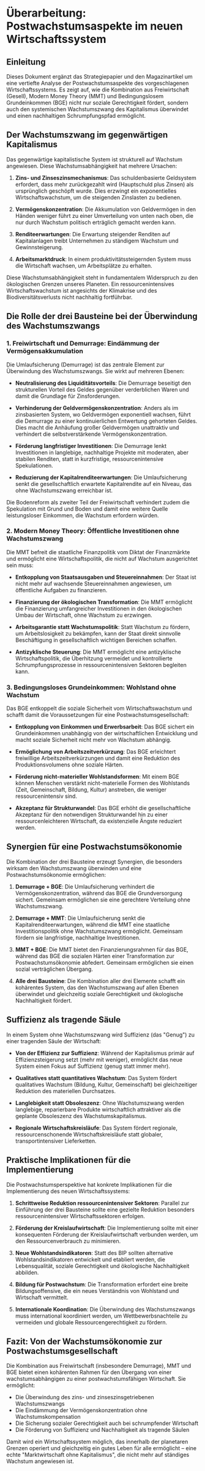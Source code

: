 # Überarbeitung: Postwachstumsaspekte im neuen Wirtschaftssystem

## Einleitung

Dieses Dokument ergänzt das Strategiepapier und den Magazinartikel um eine vertiefte Analyse der Postwachstumsaspekte des vorgeschlagenen Wirtschaftssystems. Es zeigt auf, wie die Kombination aus Freiwirtschaft (Gesell), Modern Money Theory (MMT) und Bedingungslosem Grundeinkommen (BGE) nicht nur soziale Gerechtigkeit fördert, sondern auch den systemischen Wachstumszwang des Kapitalismus überwindet und einen nachhaltigen Schrumpfungspfad ermöglicht.

## Der Wachstumszwang im gegenwärtigen Kapitalismus

Das gegenwärtige kapitalistische System ist strukturell auf Wachstum angewiesen. Diese Wachstumsabhängigkeit hat mehrere Ursachen:

1. **Zins- und Zinseszinsmechanismus**: Das schuldenbasierte Geldsystem erfordert, dass mehr zurückgezahlt wird (Hauptschuld plus Zinsen) als ursprünglich geschöpft wurde. Dies erzwingt ein exponentielles Wirtschaftswachstum, um die steigenden Zinslasten zu bedienen.

2. **Vermögenskonzentration**: Die Akkumulation von Geldvermögen in den Händen weniger führt zu einer Umverteilung von unten nach oben, die nur durch Wachstum politisch erträglich gemacht werden kann.

3. **Renditeerwartungen**: Die Erwartung steigender Renditen auf Kapitalanlagen treibt Unternehmen zu ständigem Wachstum und Gewinnsteigerung.

4. **Arbeitsmarktdruck**: In einem produktivitätssteigernden System muss die Wirtschaft wachsen, um Arbeitsplätze zu erhalten.

Diese Wachstumsabhängigkeit steht in fundamentalem Widerspruch zu den ökologischen Grenzen unseres Planeten. Ein ressourcenintensives Wirtschaftswachstum ist angesichts der Klimakrise und des Biodiversitätsverlusts nicht nachhaltig fortführbar.

## Die Rolle der drei Bausteine bei der Überwindung des Wachstumszwangs

### 1. Freiwirtschaft und Demurrage: Eindämmung der Vermögensakkumulation

Die Umlaufsicherung (Demurrage) ist das zentrale Element zur Überwindung des Wachstumszwangs. Sie wirkt auf mehreren Ebenen:

- **Neutralisierung des Liquiditätsvorteils**: Die Demurrage beseitigt den strukturellen Vorteil des Geldes gegenüber verderblichen Waren und damit die Grundlage für Zinsforderungen.

- **Verhinderung der Geldvermögenskonzentration**: Anders als im zinsbasierten System, wo Geldvermögen exponentiell wachsen, führt die Demurrage zu einer kontinuierlichen Entwertung gehorteten Geldes. Dies macht die Anhäufung großer Geldvermögen unattraktiv und verhindert die selbstverstärkende Vermögenskonzentration.

- **Förderung langfristiger Investitionen**: Die Demurrage lenkt Investitionen in langlebige, nachhaltige Projekte mit moderaten, aber stabilen Renditen, statt in kurzfristige, ressourcenintensive Spekulationen.

- **Reduzierung der Kapitalrenditeerwartungen**: Die Umlaufsicherung senkt die gesellschaftlich erwartete Kapitalrendite auf ein Niveau, das ohne Wachstumszwang erreichbar ist.

Die Bodenreform als zweiter Teil der Freiwirtschaft verhindert zudem die Spekulation mit Grund und Boden und damit eine weitere Quelle leistungsloser Einkommen, die Wachstum erfordern würden.

### 2. Modern Money Theory: Öffentliche Investitionen ohne Wachstumszwang

Die MMT befreit die staatliche Finanzpolitik vom Diktat der Finanzmärkte und ermöglicht eine Wirtschaftspolitik, die nicht auf Wachstum ausgerichtet sein muss:

- **Entkopplung von Staatsausgaben und Steuereinnahmen**: Der Staat ist nicht mehr auf wachsende Steuereinnahmen angewiesen, um öffentliche Aufgaben zu finanzieren.

- **Finanzierung der ökologischen Transformation**: Die MMT ermöglicht die Finanzierung umfangreicher Investitionen in den ökologischen Umbau der Wirtschaft, ohne Wachstum zu erzwingen.

- **Arbeitsgarantie statt Wachstumspolitik**: Statt Wachstum zu fördern, um Arbeitslosigkeit zu bekämpfen, kann der Staat direkt sinnvolle Beschäftigung in gesellschaftlich wichtigen Bereichen schaffen.

- **Antizyklische Steuerung**: Die MMT ermöglicht eine antizyklische Wirtschaftspolitik, die Überhitzung vermeidet und kontrollierte Schrumpfungsprozesse in ressourcenintensiven Sektoren begleiten kann.

### 3. Bedingungsloses Grundeinkommen: Wohlstand ohne Wachstum

Das BGE entkoppelt die soziale Sicherheit vom Wirtschaftswachstum und schafft damit die Voraussetzungen für eine Postwachstumsgesellschaft:

- **Entkopplung von Einkommen und Erwerbsarbeit**: Das BGE sichert ein Grundeinkommen unabhängig von der wirtschaftlichen Entwicklung und macht soziale Sicherheit nicht mehr von Wachstum abhängig.

- **Ermöglichung von Arbeitszeitverkürzung**: Das BGE erleichtert freiwillige Arbeitszeitverkürzungen und damit eine Reduktion des Produktionsvolumens ohne soziale Härten.

- **Förderung nicht-materieller Wohlstandsformen**: Mit einem BGE können Menschen verstärkt nicht-materielle Formen des Wohlstands (Zeit, Gemeinschaft, Bildung, Kultur) anstreben, die weniger ressourcenintensiv sind.

- **Akzeptanz für Strukturwandel**: Das BGE erhöht die gesellschaftliche Akzeptanz für den notwendigen Strukturwandel hin zu einer ressourcenleichteren Wirtschaft, da existenzielle Ängste reduziert werden.

## Synergien für eine Postwachstumsökonomie

Die Kombination der drei Bausteine erzeugt Synergien, die besonders wirksam den Wachstumszwang überwinden und eine Postwachstumsökonomie ermöglichen:

1. **Demurrage + BGE**: Die Umlaufsicherung verhindert die Vermögenskonzentration, während das BGE die Grundversorgung sichert. Gemeinsam ermöglichen sie eine gerechtere Verteilung ohne Wachstumszwang.

2. **Demurrage + MMT**: Die Umlaufsicherung senkt die Kapitalrenditeerwartungen, während die MMT eine staatliche Investitionspolitik ohne Wachstumszwang ermöglicht. Gemeinsam fördern sie langfristige, nachhaltige Investitionen.

3. **MMT + BGE**: Die MMT bietet den Finanzierungsrahmen für das BGE, während das BGE die sozialen Härten einer Transformation zur Postwachstumsökonomie abfedert. Gemeinsam ermöglichen sie einen sozial verträglichen Übergang.

4. **Alle drei Bausteine**: Die Kombination aller drei Elemente schafft ein kohärentes System, das den Wachstumszwang auf allen Ebenen überwindet und gleichzeitig soziale Gerechtigkeit und ökologische Nachhaltigkeit fördert.

## Suffizienz als tragende Säule

In einem System ohne Wachstumszwang wird Suffizienz (das "Genug") zu einer tragenden Säule der Wirtschaft:

- **Von der Effizienz zur Suffizienz**: Während der Kapitalismus primär auf Effizienzsteigerung setzt (mehr mit weniger), ermöglicht das neue System einen Fokus auf Suffizienz (genug statt immer mehr).

- **Qualitatives statt quantitatives Wachstum**: Das System fördert qualitatives Wachstum (Bildung, Kultur, Gemeinschaft) bei gleichzeitiger Reduktion des materiellen Durchsatzes.

- **Langlebigkeit statt Obsoleszenz**: Ohne Wachstumszwang werden langlebige, reparierbare Produkte wirtschaftlich attraktiver als die geplante Obsoleszenz des Wachstumskapitalismus.

- **Regionale Wirtschaftskreisläufe**: Das System fördert regionale, ressourcenschonende Wirtschaftskreisläufe statt globaler, transportintensiver Lieferketten.

## Praktische Implikationen für die Implementierung

Die Postwachstumsperspektive hat konkrete Implikationen für die Implementierung des neuen Wirtschaftssystems:

1. **Schrittweise Reduktion ressourcenintensiver Sektoren**: Parallel zur Einführung der drei Bausteine sollte eine gezielte Reduktion besonders ressourcenintensiver Wirtschaftssektoren erfolgen.

2. **Förderung der Kreislaufwirtschaft**: Die Implementierung sollte mit einer konsequenten Förderung der Kreislaufwirtschaft verbunden werden, um den Ressourcenverbrauch zu minimieren.

3. **Neue Wohlstandsindikatoren**: Statt des BIP sollten alternative Wohlstandsindikatoren entwickelt und etabliert werden, die Lebensqualität, soziale Gerechtigkeit und ökologische Nachhaltigkeit abbilden.

4. **Bildung für Postwachstum**: Die Transformation erfordert eine breite Bildungsoffensive, die ein neues Verständnis von Wohlstand und Wirtschaft vermittelt.

5. **Internationale Koordination**: Die Überwindung des Wachstumszwangs muss international koordiniert werden, um Wettbewerbsnachteile zu vermeiden und globale Ressourcengerechtigkeit zu fördern.

## Fazit: Von der Wachstumsökonomie zur Postwachstumsgesellschaft

Die Kombination aus Freiwirtschaft (insbesondere Demurrage), MMT und BGE bietet einen kohärenten Rahmen für den Übergang von einer wachstumsabhängigen zu einer postwachstumsfähigen Wirtschaft. Sie ermöglicht:

- Die Überwindung des zins- und zinseszinsgetriebenen Wachstumszwangs
- Die Eindämmung der Vermögenskonzentration ohne Wachstumskompensation
- Die Sicherung sozialer Gerechtigkeit auch bei schrumpfender Wirtschaft
- Die Förderung von Suffizienz und Nachhaltigkeit als tragende Säulen

Damit wird ein Wirtschaftssystem möglich, das innerhalb der planetaren Grenzen operiert und gleichzeitig ein gutes Leben für alle ermöglicht – eine echte "Marktwirtschaft ohne Kapitalismus", die nicht mehr auf ständiges Wachstum angewiesen ist.

